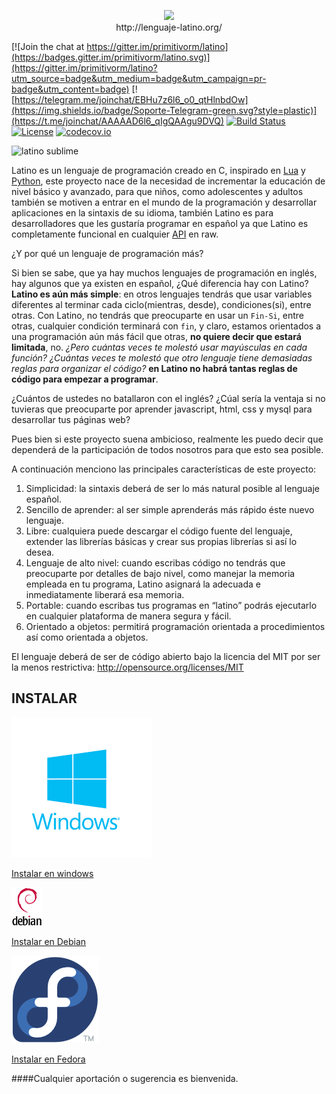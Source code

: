 <p align="center">
<img src ="https://raw.githubusercontent.com/primitivorm/latino/master/logo/banner-300x.png" /><br>http://lenguaje-latino.org/
</p>

[![Join the chat at https://gitter.im/primitivorm/latino](https://badges.gitter.im/primitivorm/latino.svg)](https://gitter.im/primitivorm/latino?utm_source=badge&utm_medium=badge&utm_campaign=pr-badge&utm_content=badge)
[![https://telegram.me/joinchat/EBHu7z6l6_o0_qtHlnbdOw](https://img.shields.io/badge/Soporte-Telegram-green.svg?style=plastic)](https://t.me/joinchat/AAAAAD6l6_qIgQAAgu9DVQ)
[![Build Status](https://travis-ci.org/primitivorm/latino.svg?branch=master)](https://travis-ci.org/primitivorm/latino)
<a href="http://lenguaje-latino.org"><img src="https://img.shields.io/npm/l/vue.svg" alt="License"></a>
[![codecov.io](http://codecov.io/github/primitivorm/latino/coverage.svg?branch=master)](http://codecov.io/github/primitivorm/latino?branch=master)

![latino sublime](https://raw.githubusercontent.com/lenguaje-latino/latino-sublimetext-plugin/master/latino_sublime.png "latino sublime")


Latino es un lenguaje de programación creado en C, inspirado en [Lua](https://www.lua.org/) y [Python](https://www.python.org), este proyecto nace de la necesidad de incrementar la educación de nivel básico y avanzado, para que niños, como adolescentes y adultos también se motiven a entrar en el mundo de la programación y desarrollar aplicaciones en la sintaxis de su idioma, también Latino es para desarrolladores que les gustaría programar en español ya que Latino es completamente funcional en cualquier [API](https://es.m.wikipedia.org/wiki/Interfaz_de_programaci%C3%B3n_de_aplicaciones) en raw.

¿Y por qué un lenguaje de programación más?

Si bien se sabe, que ya hay muchos lenguajes de programación en inglés, hay algunos que ya existen en español, ¿Qué diferencia hay con Latino? **Latino es aún más simple**: en otros lenguajes tendrás que usar variables diferentes al terminar cada ciclo(mientras, desde), condiciones(si), entre otras. Con Latino, no tendrás que preocuparte en usar un `Fin-Si`, entre otras, cualquier condición terminará con `fin`, y claro, estamos orientados a una programación aún más fácil que otras, **no quiere decir que estará limitada**, no. _¿Pero cuántas veces te molestó usar mayúsculas en cada función? ¿Cuántas veces te molestó que otro lenguaje tiene demasiadas reglas para organizar el código?_ **en Latino no habrá tantas reglas de código para empezar a programar**.

¿Cuántos de ustedes no batallaron con el inglés?
¿Cúal sería la ventaja si no tuvieras que preocuparte por aprender javascript, html, css y mysql para desarrollar tus páginas web?

Pues bien si este proyecto suena ambicioso, realmente les puedo decir que dependerá de la participación de todos nosotros para que esto sea posible.

A continuación menciono las principales características de este proyecto:

1. Simplicidad: la sintaxis deberá de ser lo más natural posible al lenguaje español.
2. Sencillo de aprender: al ser simple aprenderás más rápido éste nuevo lenguaje.
3. Libre: cualquiera puede descargar el código fuente del lenguaje, extender las librerías básicas y crear sus propias librerías si así lo desea.
4. Lenguaje de alto nivel: cuando escribas código no tendrás que preocuparte por detalles de bajo nivel, como manejar la memoria empleada en tu programa, Latino asignará la adecuada e inmediatamente liberará esa memoria.
5. Portable: cuando escribas tus programas en “latino” podrás ejecutarlo en cualquier plataforma de manera segura y fácil.
6. Orientado a objetos: permitirá programación orientada a procedimientos así como orientada a objetos.

El lenguaje deberá de ser de código abierto bajo la licencia del MIT por ser la menos restrictiva:
http://opensource.org/licenses/MIT


## INSTALAR

<img src ="doc/win.png" />

[Instalar en windows](instalacion_windows.md)


<img src ="doc/debian.png" />

[Instalar en Debian](instalacion_debian.md)


<img src ="doc/fedora.png" />

[Instalar en Fedora](instalacion_fedora.md)



####Cualquier aportación o sugerencia es bienvenida.
